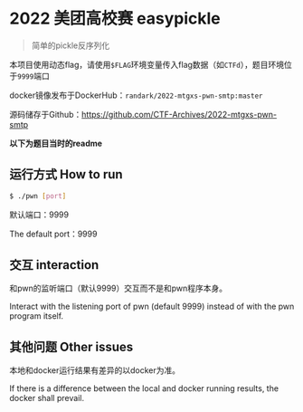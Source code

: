 # 2022 美团高校赛 easypickle

> 简单的pickle反序列化

本项目使用动态flag，请使用`$FLAG`环境变量传入flag数据（如`CTFd`），题目环境位于`9999`端口

docker镜像发布于DockerHub：`randark/2022-mtgxs-pwn-smtp:master`

源码储存于Github：https://github.com/CTF-Archives/2022-mtgxs-pwn-smtp

**以下为题目当时的readme**

## 运行方式 How to run

```bash
$ ./pwn [port]
```

默认端口：9999

The default port：9999

## 交互  interaction

和pwn的监听端口（默认9999）交互而不是和pwn程序本身。

Interact with the listening port of pwn (default 9999) instead of with the pwn program itself.

## 其他问题 Other issues

本地和docker运行结果有差异的以docker为准。

If there is a difference between the local and docker running results, the docker shall prevail.